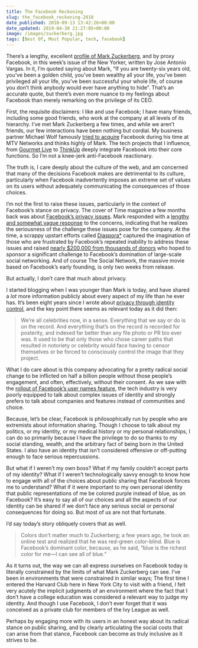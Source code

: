 ```yaml
---
title: The Facebook Reckoning
slug: the_facebook_reckoning-2010
date_published: 2010-09-13 13:42:26+00:00
date_updated: 2019-04-30 21:27:05+00:00
image: /images/zuckerberg.jpg
tags: [Best Of, Most Popular, tech, facebook]
---
```

There’s a lengthy, excellent [profile of Mark Zuckerberg](http://www.newyorker.com/reporting/2010/09/20/100920fa_fact_vargas?currentPage=all), and by proxy Facebook, in this week’s issue of the New Yorker, written by Jose Antonio Vargas. In it, I’m quoted saying about Mark, “If you are twenty-six years old, you’ve been a golden child, you’ve been wealthy all your life, you’ve been privileged all your life, you’ve been successful your whole life, of course you don’t think anybody would ever have anything to hide”. That’s an accurate quote, but there’s even more nuance to my feelings about Facebook than merely remarking on the privilege of its CEO.

First, the requisite disclaimers: I like and use Facebook; I have many friends, including some good friends, who work at the company at all levels of its hierarchy. I’ve met Mark Zuckerberg a few times, and while we aren’t friends, our few interactions have been nothing but cordial. My business partner Michael Wolf famously [tried to acquire](http://techcrunch.com/2010/05/06/facebook-david-kirkpatrick/) Facebook during his time at MTV Networks and thinks highly of Mark. The tech projects that I influence, from [Gourmet Live](http://live.gourmet.com/) to [ThinkUp](http://expertlabs.org/thinkup.html) deeply integrate Facebook into their core functions. So I’m not a knee-jerk anti-Facebook reactionary.

The truth is, I care deeply about the culture of the web, and am concerned that many of the decisions Facebook makes are detrimental to its culture, particularly when Facebook inadvertently imposes an extreme set of values on its users without adequately communicating the consequences of those choices.

I’m not the first to raise these issues, particularly in the context of Facebook’s stance on privacy. The cover of Time magazine a few months back was about [Facebook’s privacy issues](http://www.time.com/time/business/article/0,8599,1990582,00.html). Mark responded with a [lengthy and somewhat vague response](http://www.washingtonpost.com/wp-dyn/content/article/2010/05/23/AR2010052303828.html) to the concerns, indicating that he realizes the seriousness of the challenge these issues pose for the company. At the time, a scrappy upstart efforts called [Diaspora*](http://joindiaspora.com/) captured the imagination of those who are frustrated by Facebook’s repeated inability to address these issues and raised [nearly $200,000 from thousands of donors](http://www.kickstarter.com/projects/196017994/diaspora-the-personally-controlled-do-it-all-distr?pos=4&amp;ref=spotlight) who hoped to sponsor a significant challenge to Facebook’s domination of large-scale social networking. And of course The Social Network, the massive movie based on Facebook’s early founding, is only two weeks from release.

But actually, I don’t care that much about privacy.

I started blogging when I was younger than Mark is today, and have shared a *lot* more information publicly about every aspect of my life than he ever has. It’s been eight years since I wrote about [privacy through identity control](/2002/12/16/privacy_through/), and the key point there seems as relevant today as it did then:

> We’re all celebrities now, in a sense. Everything that we say or do is on the record. And everything that’s on the record is recorded for posterity, and indexed far better than any file photo or PR bio ever was. It used to be that only those who chose career paths that resulted in notoriety or celebrity would face having to censor themselves or be forced to consciously control the image that they project.

What I do care about is this company advocating for a pretty radical social change to be inflicted on half a billion people without those people’s engagement, and often, effectively, without their consent. As we saw with the [rollout of Facebook’s user names feature](/2009/06/10/the_future_of_facebook_usernames/), the tech industry is very poorly equipped to talk about complex issues of identity and strongly prefers to talk about companies and features instead of communities and choice.

Because, let’s be clear, Facebook is philosophically run by people who are extremists about information sharing. Though I choose to talk about my politics, or my identity, or my medical history or my personal relationships, I can do so primarily because I have the privilege to do so thanks to my social standing, wealth, and the arbitrary fact of being born in the United States. I also have an identity that isn’t considered offensive or off-putting enough to face serious repercussions.

But what if I weren’t my own boss? What if my family couldn’t accept parts of my identity? What if I weren’t technologically savvy enough to know how to engage with all of the choices about public sharing that Facebook forces me to understand? What if it were important to my own personal identity that public representations of me be colored purple instead of blue, as on Facebook? It’s easy to say all of our choices and all the aspects of our identity can be shared if we don’t face any serious social or personal consequences for doing so. But most of us are not that fortunate.

I’d say today’s story obliquely covers that as well.

> Colors don’t matter much to Zuckerberg; a few years ago, he took an online test and realized that he was red-green color-blind. Blue is Facebook’s dominant color, because, as he said, “blue is the richest color for me—I can see all of blue.”

As it turns out, the way we can all express ourselves on Facebook today is literally constrained by the limits of what Mark Zuckerberg can see. I’ve been in environments that were constrained in similar ways; The first time I entered the Harvard Club here in New York City to visit with a friend, I felt very acutely the implicit judgments of an environment where the fact that I don’t have a college education was considered a relevant way to judge my identity. And though I use Facebook, I don’t ever forget that it was conceived as a private club for members of the Ivy League as well.

Perhaps by engaging more with its users in an honest way about its radical stance on public sharing, and by clearly articulating the social costs that can arise from that stance, Facebook can become as truly inclusive as it strives to be.
